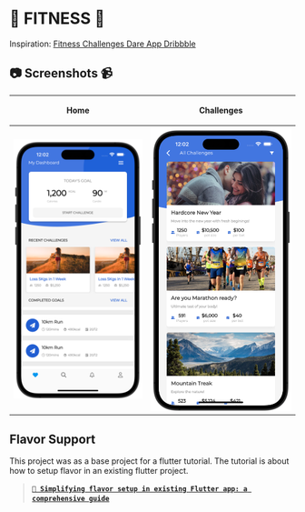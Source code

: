 # 💪 FITNESS 🚀

Inspiration: [Fitness Challenges Dare App Dribbble](https://dribbble.com/shots/5763671-Fitness-Challenges-Dare-App-Day-363-365-Project365)

## 📷 Screenshots 📹

| <p align="center">Home</p>          | <p align="center">Challenges</p>          |
| ----------------------------------- | ----------------------------------------- |
| <img src="./screenshots/home.png" > | <img src="./screenshots/challenges.png" > |

## Flavor Support

This project was as a base project for a flutter tutorial. The tutorial is about how to setup flavor in an existing flutter project.

> [**`🍰 Simplifying flavor setup in existing Flutter app: a comprehensive guide`**](https://saileshdahal.com.np/flavor-setup-flutter)
